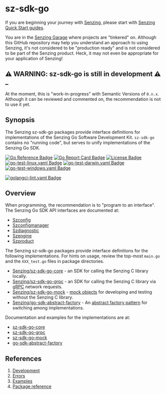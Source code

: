 # sz-sdk-go

If you are beginning your journey with [Senzing],
please start with [Senzing Quick Start guides].

You are in the [Senzing Garage] where projects are "tinkered" on.
Although this GitHub repository may help you understand an approach to using Senzing,
it's not considered to be "production ready" and is not considered to be part of the Senzing product.
Heck, it may not even be appropriate for your application of Senzing!

## :warning: WARNING: sz-sdk-go is still in development :warning: _

At the moment, this is "work-in-progress" with Semantic Versions of `0.n.x`.
Although it can be reviewed and commented on,
the recommendation is not to use it yet.

## Synopsis

The Senzing sz-sdk-go packages provide interface definitions for implementations of the Senzing Go Software Development Kit.
`sz-sdk-go` contains no "running code", but serves to unify implementations of the Senzing Go SDK.

[![Go Reference Badge]][Package reference]
[![Go Report Card Badge]][Go Report Card]
[![License Badge]][License]
[![go-test-linux.yaml Badge]][go-test-linux.yaml]
[![go-test-darwin.yaml Badge]][go-test-darwin.yaml]
[![go-test-windows.yaml Badge]][go-test-windows.yaml]

[![golangci-lint.yaml Badge]][golangci-lint.yaml]

## Overview

When programming, the recommendation is to "program to an interface".
The Senzing Go SDK API interfaces are documented at:

- [Szconfig]
- [Szconfigmanager]
- [Szdiagnostic]
- [Szengine]
- [Szproduct]

The Senzing sz-sdk-go packages provide interface definitions for the following implementations.
For hints on usage, review the top-most `main.go` and the `XXX_test.go` files in package directories.

- [Senzing/sz-sdk-go-core] - an SDK for calling the Senzing C library locally.
- [Senzing/sz-sdk-go-grpc] - an SDK for calling the Senzing C library via
  [gRPC] network requests.
- [Senzing/sz-sdk-go-mock] - [mock objects]
  for developing and testing without the Senzing C library.
- [Senzing/go-sdk-abstract-factory] - An
  [abstract factory pattern]
  for switching among implementations.

Documentation and examples for the implementations are at:

- [sz-sdk-go-core]
- [sz-sdk-go-grpc]
- [sz-sdk-go-mock]
- [go-sdk-abstract-factory]

## References

1. [Development]
1. [Errors]
1. [Examples]
1. [Package reference]

[abstract factory pattern]: https://en.wikipedia.org/wiki/Abstract_factory_pattern
[Development]: docs/development.md
[Errors]: docs/errors.md
[Examples]: docs/examples.md
[Go Reference Badge]: https://pkg.go.dev/badge/github.com/senzing-garage/sz-sdk-go.svg
[Go Report Card Badge]: https://goreportcard.com/badge/github.com/senzing-garage/sz-sdk-go
[Go Report Card]: https://goreportcard.com/report/github.com/senzing-garage/sz-sdk-go
[go-sdk-abstract-factory]: https://pkg.go.dev/github.com/senzing-garage/go-sdk-abstract-factory
[go-test-darwin.yaml Badge]: https://github.com/senzing-garage/sz-sdk-go/actions/workflows/go-test-darwin.yaml/badge.svg
[go-test-darwin.yaml]: https://github.com/senzing-garage/sz-sdk-go/actions/workflows/go-test-darwin.yaml
[go-test-linux.yaml Badge]: https://github.com/senzing-garage/sz-sdk-go/actions/workflows/go-test-linux.yaml/badge.svg
[go-test-linux.yaml]: https://github.com/senzing-garage/sz-sdk-go/actions/workflows/go-test-linux.yaml
[go-test-windows.yaml Badge]: https://github.com/senzing-garage/sz-sdk-go/actions/workflows/go-test-windows.yaml/badge.svg
[go-test-windows.yaml]: https://github.com/senzing-garage/sz-sdk-go/actions/workflows/go-test-windows.yaml
[golangci-lint.yaml Badge]: https://github.com/senzing-garage/sz-sdk-go/actions/workflows/golangci-lint.yaml/badge.svg
[golangci-lint.yaml]: https://github.com/senzing-garage/sz-sdk-go/actions/workflows/golangci-lint.yaml
[gRPC]: https://grpc.io/
[License Badge]: https://img.shields.io/badge/License-Apache2-brightgreen.svg
[License]: https://github.com/senzing-garage/sz-sdk-go/blob/main/LICENSE
[mock objects]: https://en.wikipedia.org/wiki/Mock_object
[Package reference]: https://pkg.go.dev/github.com/senzing-garage/sz-sdk-go
[Senzing Garage]: https://github.com/senzing-garage
[Senzing Quick Start guides]: https://docs.senzing.com/quickstart/
[Senzing]: https://senzing.com/
[Senzing/go-sdk-abstract-factory]: https://github.com/senzing-garage/go-sdk-abstract-factory
[Senzing/sz-sdk-go-core]: https://github.com/senzing-garage/sz-sdk-go-core
[Senzing/sz-sdk-go-grpc]: https://github.com/senzing-garage/sz-sdk-go-grpc
[Senzing/sz-sdk-go-mock]: https://github.com/senzing-garage/sz-sdk-go-mock
[sz-sdk-go-core]: https://pkg.go.dev/github.com/senzing-garage/sz-sdk-go-core
[sz-sdk-go-grpc]: https://pkg.go.dev/github.com/senzing-garage/sz-sdk-go-grpc
[sz-sdk-go-mock]: https://pkg.go.dev/github.com/senzing-garage/sz-sdk-go-mock
[Szconfig]: https://pkg.go.dev/github.com/senzing-garage/sz-sdk-go/szconfig#Szconfig
[Szconfigmanager]: https://pkg.go.dev/github.com/senzing-garage/sz-sdk-go/szconfigmanager#Szconfigmanager
[Szdiagnostic]: https://pkg.go.dev/github.com/senzing-garage/sz-sdk-go/szdiagnostic#Szdiagnostic
[Szengine]: https://pkg.go.dev/github.com/senzing-garage/sz-sdk-go/szengine#Szengine
[Szproduct]: https://pkg.go.dev/github.com/senzing-garage/sz-sdk-go/szproduct#Szproduct
